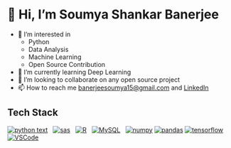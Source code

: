 # 👋 Hi, I’m Soumya Shankar Banerjee
- 👀 I’m interested in
  - Python
  - Data Analysis
  - Machine Learning
  - Open Source Contribution
- 🌱 I’m currently learning Deep Learning
- 💞️ I’m looking to collaborate on any open source project
- 📫 How to reach me banerjeesoumya15@gmail.com and [LinkedIn](linkedin.com/in/soumya-shankar-banerjee)


## Tech Stack
[![python text](https://upload.wikimedia.org/wikipedia/commons/thumb/c/c3/Python-logo-notext.svg/182px-Python-logo-notext.svg.png "Python Title Text 1")](https://www.python.org/)&nbsp;&nbsp;
[![sas](https://upload.wikimedia.org/wikipedia/commons/thumb/9/97/%E0%A6%B8%E0%A7%8D%E0%A6%AF%E0%A6%BE%E0%A6%B8_%E0%A6%B2%E0%A7%8B%E0%A6%97%E0%A7%8B.png/330px-%E0%A6%B8%E0%A7%8D%E0%A6%AF%E0%A6%BE%E0%A6%B8_%E0%A6%B2%E0%A7%8B%E0%A6%97%E0%A7%8B.png 'SAS')](https://www.sas.com/en_in/home.html)&nbsp;&nbsp;
[![R](https://upload.wikimedia.org/wikipedia/commons/thumb/1/1b/R_logo.svg/182px-R_logo.svg.png)](https://www.r-project.org/)&nbsp;&nbsp;
[![MySQL](https://upload.wikimedia.org/wikipedia/en/thumb/d/dd/MySQL_logo.svg/150px-MySQL_logo.svg.png 'MySQL')](https://www.mysql.com/)&nbsp;&nbsp;
[![numpy](https://upload.wikimedia.org/wikipedia/commons/thumb/3/31/NumPy_logo_2020.svg/330px-NumPy_logo_2020.svg.png 'numpy')](https://numpy.org/)
[![pandas](https://upload.wikimedia.org/wikipedia/commons/thumb/e/ed/Pandas_logo.svg/450px-Pandas_logo.svg.png 'pandas')](https://pandas.pydata.org/)
[![tensorflow](https://upload.wikimedia.org/wikipedia/commons/thumb/a/ab/TensorFlow_logo.svg/330px-TensorFlow_logo.svg.png 'tensorflow')](https://www.tensorflow.org/)
[![VSCode](https://upload.wikimedia.org/wikipedia/commons/thumb/9/9a/Visual_Studio_Code_1.35_icon.svg/113px-Visual_Studio_Code_1.35_icon.svg.png 'VS Code')](https://code.visualstudio.com/)




<!---
banerjeesoumya15/banerjeesoumya15 is a ✨ special ✨ repository because its `README.md` (this file) appears on your GitHub profile.
You can click the Preview link to take a look at your changes.
--->

<!---
Tutorial from
https://kevinfeng-cs88.medium.com/creating-a-killer-github-profile-readme-83671406f5cf
--->
